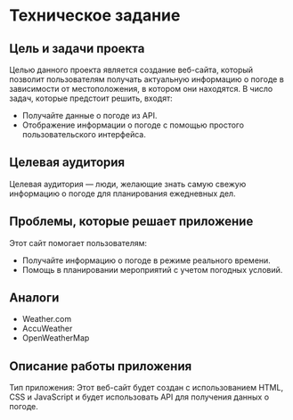 # Техническое задание

## Цель и задачи проекта
Целью данного проекта является создание веб-сайта, который позволит пользователям получать актуальную информацию о погоде в зависимости от местоположения, в котором они находятся. В число задач, которые предстоит решить, входят:
- Получайте данные о погоде из API.
- Отображение информации о погоде с помощью простого пользовательского интерфейса.

## Целевая аудитория
Целевая аудитория — люди, желающие знать самую свежую информацию о погоде для планирования ежедневных дел.

## Проблемы, которые решает приложение
Этот сайт помогает пользователям:
- Получайте информацию о погоде в режиме реального времени.
- Помощь в планировании мероприятий с учетом погодных условий.

## Аналоги
- Weather.com
- AccuWeather
- OpenWeatherMap

## Описание работы приложения
Тип приложения: Этот веб-сайт будет создан с использованием HTML, CSS и JavaScript и будет использовать API для получения данных о погоде.
